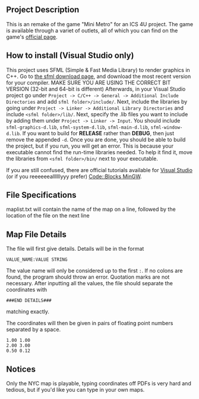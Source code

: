 ## Project Description
This is an remake of the game "Mini Metro" for an ICS 4U project.
The game is available through a variet of outlets, all of which you can find on the game's [official page](https://dinopoloclub.com/minimetro/).

## How to install (Visual Studio only)
This project uses SFML (Simple & Fast Media Library) to render graphics in C++.
Go to [the sfml download page](https://www.sfml-dev.org/download.php), and download the most recent version for your compiler. MAKE SURE YOU ARE USING THE CORRECT BIT VERSION (32-bit and 64-bit is different)
Afterwards, in your Visual Studio project go under `Project -> C/C++ -> General -> Additional Include Directories` and add `sfml folder>/include/`.
Next, include the libraries by going under `Project -> Linker -> Additional Library Directories` and include `<sfml folder>/lib/`.
Next, specify the .lib files you want to include by adding them under `Project -> Linker -> Input`. You should include `sfml-graphics-d.lib`, `sfml-system-d.lib`, `sfml-main-d.lib`, `sfml-window-d.lib`. If you want to build for **RELEASE** rather than **DEBUG**, then just remove the appended `-d`.
Once you are done, you should be able to build the project, but if you run, you will get an error. This is because your executable cannot find the run-time libraries needed. To help it find it, move the libraries from `<sfml folder>/bin/` next to your executable.

If you are still confused, there are official tutorials available for [Visual Studio](https://www.sfml-dev.org/tutorials/2.0/start-vc.php) (or if you reeeeeeallllllyyy prefer) [Code::Blocks MinGW](https://www.sfml-dev.org/tutorials/2.0/start-cb.php).

## File Specifications
maplist.txt will contain the name of the map on a line, followed by the location of the file on the next line

## Map File Details

The file will first give details. Details will be in the format

    VALUE_NAME:VALUE STRING
The value name will only be considered up to the first `:`. If no colons are found, the program should throw an error. Quotation marks are not necessary.
After inputting all the values, the file should separate the coordinates with 

    ###END DETAILS###
matching exactly.

The coordinates will then be given in pairs of floating point numbers separated by a space.

    1.00 1.00
    2.00 3.00
    0.50 0.12
	
## Notices

Only the NYC map is playable, typing coordinates off PDFs is very hard and tedious, but if you'd like you can type in your own maps.